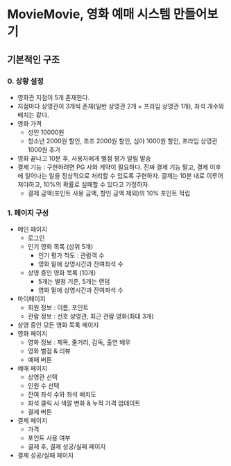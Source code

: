 # MovieMovie, 영화 예매 시스템 만들어보기

## 기본적인 구조
### 0. 상황 설정  
  - 영화관 지점이 5개 존재한다. 
  - 지점마다 상영관이 3개씩 존재(일반 상영관 2개 + 프라임 상영관 1개), 좌석 개수와 배치는 같다. 
  - 영화 가격
    - 성인 10000원
    - 청소년 2000원 할인, 조조 2000원 할인, 심야 1000원 할인, 프라임 상영관 1000원 추가
  - 영화 끝나고 10분 후, 사용자에게 별점 평가 알림 발송
  - 결제 기능 : 구현하려면 PG 사와 계약이 필요하다. 진짜 결제 기능 말고, 결제 이후에 일어나는 일을 정상적으로 처리할 수 있도록 구현하자. 결제는 10분 내로 이루어져야하고, 10%의 확률로 실패할 수 있다고 가정하자.
    - 결제 금액(포인트 사용 금액, 할인 금액 제외)의 10% 포인트 적립
### 1. 페이지 구성
  - 메인 페이지 
    - 로그인
    - 인기 영화 목록 (상위 5개) 
      - 인기 평가 척도 : 관람객 수
      - 영화 밑에 상영시간과 잔여좌석 수
    - 상영 중인 영화 목록 (10개)
      - 5개는 별점 기준, 5개는 랜덤
      - 영화 밑에 상영시간과 잔여좌석 수
  - 마이페이지
    - 회원 정보 : 이름, 포인트
    - 관람 정보 : 선호 상영관, 최근 관람 영화(최대 3개) 
  - 상영 중인 모든 영화 목록 페이지
  - 영화 페이지
    - 영화 정보 : 제목, 줄거리, 감독, 출연 배우
    - 영화 벌점 & 리뷰
    - 예매 버튼
  - 예매 페이지
    - 상영관 선택
    - 인원 수 선택
    - 잔여 좌석 수와 좌석 배치도
    - 좌석 클릭 시 색깔 변화 & 누적 가격 업데이트
    - 결제 버튼 
  - 결제 페이지
    - 가격
    - 포인트 사용 여부
    - 결제 후, 결제 성공/실패 페이지
  - 결제 성공/실패 페이지 
